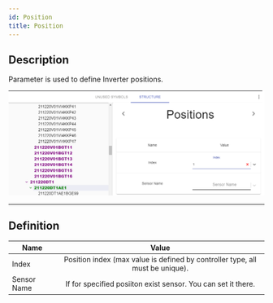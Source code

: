 ```yaml
---
id: Position
title: Position
---
```


## Description

Parameter is used to define Inverter positions.

![img](../../../../assets/docs/configuration/stations/inverters/Position.jpg)

---

## Definition

| Name              |      Value
| -------------     | :-----------:
| Index             | Position index (max value is defined by controller type, all must be unique).
| Sensor Name       | If for specified posiiton exist sensor. You can set it there.
